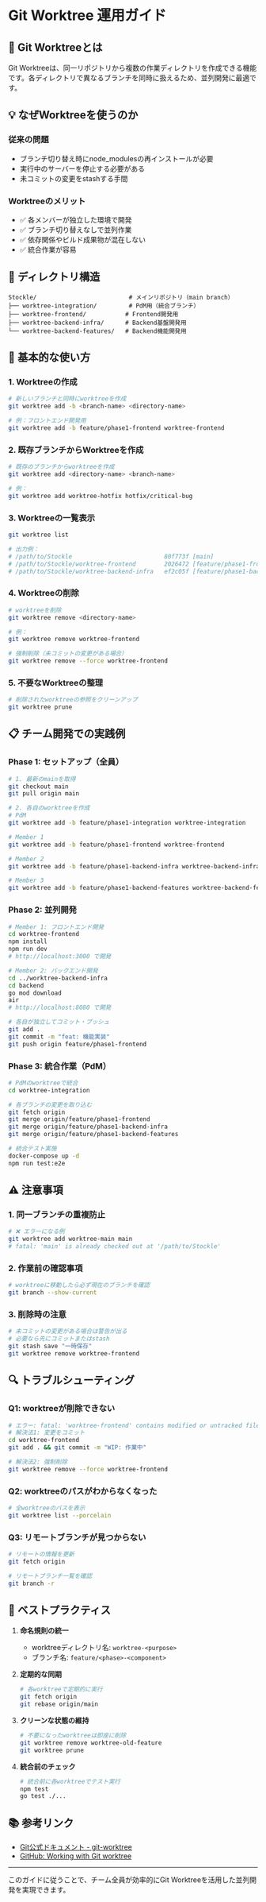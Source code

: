 # Git Worktree 運用ガイド

## 🌳 Git Worktreeとは

Git Worktreeは、同一リポジトリから複数の作業ディレクトリを作成できる機能です。各ディレクトリで異なるブランチを同時に扱えるため、並列開発に最適です。

## 💡 なぜWorktreeを使うのか

### 従来の問題
- ブランチ切り替え時にnode_modulesの再インストールが必要
- 実行中のサーバーを停止する必要がある
- 未コミットの変更をstashする手間

### Worktreeのメリット
- ✅ 各メンバーが独立した環境で開発
- ✅ ブランチ切り替えなしで並列作業
- ✅ 依存関係やビルド成果物が混在しない
- ✅ 統合作業が容易

## 📁 ディレクトリ構造

```
Stockle/                          # メインリポジトリ（main branch）
├── worktree-integration/         # PdM用（統合ブランチ）
├── worktree-frontend/           # Frontend開発用
├── worktree-backend-infra/      # Backend基盤開発用
└── worktree-backend-features/   # Backend機能開発用
```

## 🚀 基本的な使い方

### 1. Worktreeの作成

```bash
# 新しいブランチと同時にworktreeを作成
git worktree add -b <branch-name> <directory-name>

# 例：フロントエンド開発用
git worktree add -b feature/phase1-frontend worktree-frontend
```

### 2. 既存ブランチからWorktreeを作成

```bash
# 既存のブランチからworktreeを作成
git worktree add <directory-name> <branch-name>

# 例：
git worktree add worktree-hotfix hotfix/critical-bug
```

### 3. Worktreeの一覧表示

```bash
git worktree list

# 出力例：
# /path/to/Stockle                          80f773f [main]
# /path/to/Stockle/worktree-frontend        2026472 [feature/phase1-frontend]
# /path/to/Stockle/worktree-backend-infra   ef2c05f [feature/phase1-backend-infra]
```

### 4. Worktreeの削除

```bash
# worktreeを削除
git worktree remove <directory-name>

# 例：
git worktree remove worktree-frontend

# 強制削除（未コミットの変更がある場合）
git worktree remove --force worktree-frontend
```

### 5. 不要なWorktreeの整理

```bash
# 削除されたworktreeの参照をクリーンアップ
git worktree prune
```

## 📋 チーム開発での実践例

### Phase 1: セットアップ（全員）

```bash
# 1. 最新のmainを取得
git checkout main
git pull origin main

# 2. 各自のworktreeを作成
# PdM
git worktree add -b feature/phase1-integration worktree-integration

# Member 1
git worktree add -b feature/phase1-frontend worktree-frontend

# Member 2
git worktree add -b feature/phase1-backend-infra worktree-backend-infra

# Member 3
git worktree add -b feature/phase1-backend-features worktree-backend-features
```

### Phase 2: 並列開発

```bash
# Member 1: フロントエンド開発
cd worktree-frontend
npm install
npm run dev
# http://localhost:3000 で開発

# Member 2: バックエンド開発
cd ../worktree-backend-infra
cd backend
go mod download
air
# http://localhost:8080 で開発

# 各自が独立してコミット・プッシュ
git add .
git commit -m "feat: 機能実装"
git push origin feature/phase1-frontend
```

### Phase 3: 統合作業（PdM）

```bash
# PdMのworktreeで統合
cd worktree-integration

# 各ブランチの変更を取り込む
git fetch origin
git merge origin/feature/phase1-frontend
git merge origin/feature/phase1-backend-infra
git merge origin/feature/phase1-backend-features

# 統合テスト実施
docker-compose up -d
npm run test:e2e
```

## ⚠️ 注意事項

### 1. 同一ブランチの重複防止
```bash
# ❌ エラーになる例
git worktree add worktree-main main
# fatal: 'main' is already checked out at '/path/to/Stockle'
```

### 2. 作業前の確認事項
```bash
# worktreeに移動したら必ず現在のブランチを確認
git branch --show-current
```

### 3. 削除時の注意
```bash
# 未コミットの変更がある場合は警告が出る
# 必要なら先にコミットまたはstash
git stash save "一時保存"
git worktree remove worktree-frontend
```

## 🔍 トラブルシューティング

### Q1: worktreeが削除できない
```bash
# エラー: fatal: 'worktree-frontend' contains modified or untracked files
# 解決法1: 変更をコミット
cd worktree-frontend
git add . && git commit -m "WIP: 作業中"

# 解決法2: 強制削除
git worktree remove --force worktree-frontend
```

### Q2: worktreeのパスがわからなくなった
```bash
# 全worktreeのパスを表示
git worktree list --porcelain
```

### Q3: リモートブランチが見つからない
```bash
# リモートの情報を更新
git fetch origin

# リモートブランチ一覧を確認
git branch -r
```

## 🎯 ベストプラクティス

1. **命名規則の統一**
   - worktreeディレクトリ名: `worktree-<purpose>`
   - ブランチ名: `feature/<phase>-<component>`

2. **定期的な同期**
   ```bash
   # 各worktreeで定期的に実行
   git fetch origin
   git rebase origin/main
   ```

3. **クリーンな状態の維持**
   ```bash
   # 不要になったworktreeは即座に削除
   git worktree remove worktree-old-feature
   git worktree prune
   ```

4. **統合前のチェック**
   ```bash
   # 統合前に各worktreeでテスト実行
   npm test
   go test ./...
   ```

## 📚 参考リンク

- [Git公式ドキュメント - git-worktree](https://git-scm.com/docs/git-worktree)
- [GitHub: Working with Git worktree](https://github.blog/2015-07-29-git-worktree/)

---

このガイドに従うことで、チーム全員が効率的にGit Worktreeを活用した並列開発を実現できます。